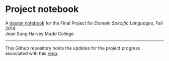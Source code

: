 # Project notebook
A [design notebook](http://www.cs.hmc.edu/~benw/teaching/cs111_fa14/project.html#notebook) for the Final Project for *Domain Specific Languages*, Fall 2014  
Jean Sung
Harvey Mudd College
___
This Github repository holds the updates for the project progress associated with this [repo](https://github.com/jeansung/project). 